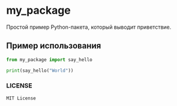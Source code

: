 # my_package

Простой пример Python-пакета, который выводит приветствие.

## Пример использования

```python
from my_package import say_hello

print(say_hello("World"))
```

### **LICENSE**
```text
MIT License
```
